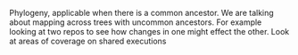 Phylogeny, applicable when there is a common ancestor. We are talking about mapping across trees with uncommon ancestors. For example looking at two repos to see how changes in one might effect the other. Look at areas of coverage on shared executions
